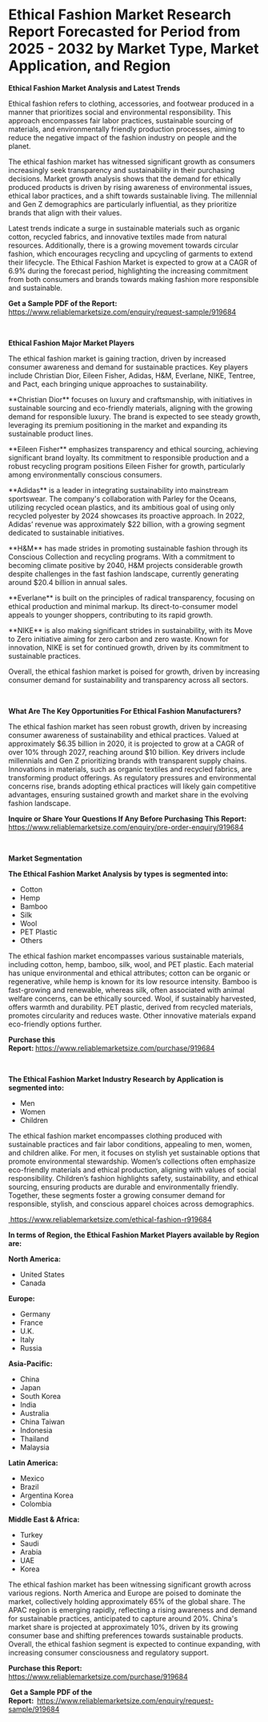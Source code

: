 <p><h1>Ethical Fashion Market Research Report Forecasted for Period from 2025 -  2032 by Market Type, Market Application, and Region</h1></p><p><strong>Ethical Fashion Market Analysis and Latest Trends</strong></p>
<p><p>Ethical fashion refers to clothing, accessories, and footwear produced in a manner that prioritizes social and environmental responsibility. This approach encompasses fair labor practices, sustainable sourcing of materials, and environmentally friendly production processes, aiming to reduce the negative impact of the fashion industry on people and the planet.</p><p>The ethical fashion market has witnessed significant growth as consumers increasingly seek transparency and sustainability in their purchasing decisions. Market growth analysis shows that the demand for ethically produced products is driven by rising awareness of environmental issues, ethical labor practices, and a shift towards sustainable living. The millennial and Gen Z demographics are particularly influential, as they prioritize brands that align with their values.</p><p>Latest trends indicate a surge in sustainable materials such as organic cotton, recycled fabrics, and innovative textiles made from natural resources. Additionally, there is a growing movement towards circular fashion, which encourages recycling and upcycling of garments to extend their lifecycle. The Ethical Fashion Market is expected to grow at a CAGR of 6.9% during the forecast period, highlighting the increasing commitment from both consumers and brands towards making fashion more responsible and sustainable.</p></p>
<p><strong>Get a Sample PDF of the Report:&nbsp;</strong> <a href="https://www.reliablemarketsize.com/enquiry/request-sample/919684?utm_campaign=2462&utm_medium=2&utm_source=Github&utm_content=ia&utm_term=18042025&utm_id=ethical-fashion">https://www.reliablemarketsize.com/enquiry/request-sample/919684</a></p>
<p>&nbsp;</p>
<p><strong>Ethical Fashion Major Market Players</strong></p>
<p><p>The ethical fashion market is gaining traction, driven by increased consumer awareness and demand for sustainable practices. Key players include Christian Dior, Eileen Fisher, Adidas, H&M, Everlane, NIKE, Tentree, and Pact, each bringing unique approaches to sustainability.</p><p>**Christian Dior** focuses on luxury and craftsmanship, with initiatives in sustainable sourcing and eco-friendly materials, aligning with the growing demand for responsible luxury. The brand is expected to see steady growth, leveraging its premium positioning in the market and expanding its sustainable product lines.</p><p>**Eileen Fisher** emphasizes transparency and ethical sourcing, achieving significant brand loyalty. Its commitment to responsible production and a robust recycling program positions Eileen Fisher for growth, particularly among environmentally conscious consumers.</p><p>**Adidas** is a leader in integrating sustainability into mainstream sportswear. The company's collaboration with Parley for the Oceans, utilizing recycled ocean plastics, and its ambitious goal of using only recycled polyester by 2024 showcases its proactive approach. In 2022, Adidas’ revenue was approximately $22 billion, with a growing segment dedicated to sustainable initiatives.</p><p>**H&M** has made strides in promoting sustainable fashion through its Conscious Collection and recycling programs. With a commitment to becoming climate positive by 2040, H&M projects considerable growth despite challenges in the fast fashion landscape, currently generating around $20.4 billion in annual sales.</p><p>**Everlane** is built on the principles of radical transparency, focusing on ethical production and minimal markup. Its direct-to-consumer model appeals to younger shoppers, contributing to its rapid growth.</p><p>**NIKE** is also making significant strides in sustainability, with its Move to Zero initiative aiming for zero carbon and zero waste. Known for innovation, NIKE is set for continued growth, driven by its commitment to sustainable practices.</p><p>Overall, the ethical fashion market is poised for growth, driven by increasing consumer demand for sustainability and transparency across all sectors.</p></p>
<p>&nbsp;</p>
<p><strong>What Are The Key Opportunities For Ethical Fashion Manufacturers?</strong></p>
<p><p>The ethical fashion market has seen robust growth, driven by increasing consumer awareness of sustainability and ethical practices. Valued at approximately $6.35 billion in 2020, it is projected to grow at a CAGR of over 10% through 2027, reaching around $10 billion. Key drivers include millennials and Gen Z prioritizing brands with transparent supply chains. Innovations in materials, such as organic textiles and recycled fabrics, are transforming product offerings. As regulatory pressures and environmental concerns rise, brands adopting ethical practices will likely gain competitive advantages, ensuring sustained growth and market share in the evolving fashion landscape.</p></p>
<p><strong>Inquire or Share Your Questions If Any Before Purchasing This Report:</strong> <a href="https://www.reliablemarketsize.com/enquiry/pre-order-enquiry/919684?utm_campaign=2462&utm_medium=2&utm_source=Github&utm_content=ia&utm_term=18042025&utm_id=ethical-fashion">https://www.reliablemarketsize.com/enquiry/pre-order-enquiry/919684</a></p>
<p>&nbsp;</p>
<p><strong>Market Segmentation</strong></p>
<p><strong>The Ethical Fashion Market Analysis by types is segmented into:</strong></p>
<p><ul><li>Cotton</li><li>Hemp</li><li>Bamboo</li><li>Silk</li><li>Wool</li><li>PET Plastic</li><li>Others</li></ul></p>
<p><p>The ethical fashion market encompasses various sustainable materials, including cotton, hemp, bamboo, silk, wool, and PET plastic. Each material has unique environmental and ethical attributes; cotton can be organic or regenerative, while hemp is known for its low resource intensity. Bamboo is fast-growing and renewable, whereas silk, often associated with animal welfare concerns, can be ethically sourced. Wool, if sustainably harvested, offers warmth and durability. PET plastic, derived from recycled materials, promotes circularity and reduces waste. Other innovative materials expand eco-friendly options further.</p></p>
<p><strong>Purchase this Report:&nbsp;</strong><a href="https://www.reliablemarketsize.com/purchase/919684?utm_campaign=2462&utm_medium=2&utm_source=Github&utm_content=ia&utm_term=18042025&utm_id=ethical-fashion">https://www.reliablemarketsize.com/purchase/919684</a></p>
<p>&nbsp;</p>
<p><strong>The Ethical Fashion Market Industry Research by Application is segmented into:</strong></p>
<p><ul><li>Men</li><li>Women</li><li>Children</li></ul></p>
<p><p>The ethical fashion market encompasses clothing produced with sustainable practices and fair labor conditions, appealing to men, women, and children alike. For men, it focuses on stylish yet sustainable options that promote environmental stewardship. Women’s collections often emphasize eco-friendly materials and ethical production, aligning with values of social responsibility. Children’s fashion highlights safety, sustainability, and ethical sourcing, ensuring products are durable and environmentally friendly. Together, these segments foster a growing consumer demand for responsible, stylish, and conscious apparel choices across demographics.</p></p>
<p><a href="https://www.reliablemarketsize.com/ethical-fashion-r919684?utm_campaign=2462&utm_medium=2&utm_source=Github&utm_content=ia&utm_term=18042025&utm_id=ethical-fashion">&nbsp;https://www.reliablemarketsize.com/ethical-fashion-r919684</a></p>
<p><strong>In terms of Region, the Ethical Fashion Market Players available by Region are:</strong></p>
<p>
    <p> <strong> North America: </strong>
        <ul>
            <li>United States</li>
            <li>Canada</li>
        </ul>
        </p> 
    <p> <strong> Europe: </strong>
        <ul>
            <li>Germany</li>
            <li>France</li>
            <li>U.K.</li>
            <li>Italy</li>
            <li>Russia</li>
        </ul>
        </p> 
    <p> <strong> Asia-Pacific: </strong>
        <ul>
            <li>China</li>
            <li>Japan</li>
            <li>South Korea</li>
            <li>India</li>
            <li>Australia</li>
            <li>China Taiwan</li>
            <li>Indonesia</li>
            <li>Thailand</li>
            <li>Malaysia</li>
        </ul>
        </p> 
    <p> <strong> Latin America: </strong>
        <ul>
            <li>Mexico</li>
            <li>Brazil</li>
            <li>Argentina Korea</li>
            <li>Colombia</li>
        </ul>
        </p> 
    <p> <strong> Middle East & Africa: </strong>
        <ul>
            <li>Turkey</li>
            <li>Saudi</li>
            <li>Arabia</li>
            <li>UAE</li>
            <li>Korea</li>
        </ul>
    </p>
    </p>
<p><p>The ethical fashion market has been witnessing significant growth across various regions. North America and Europe are poised to dominate the market, collectively holding approximately 65% of the global share. The APAC region is emerging rapidly, reflecting a rising awareness and demand for sustainable practices, anticipated to capture around 20%. China's market share is projected at approximately 10%, driven by its growing consumer base and shifting preferences towards sustainable products. Overall, the ethical fashion segment is expected to continue expanding, with increasing consumer consciousness and regulatory support.</p></p>
<p><strong>Purchase this Report: </strong><a href="https://www.reliablemarketsize.com/purchase/919684?utm_campaign=2462&utm_medium=2&utm_source=Github&utm_content=ia&utm_term=18042025&utm_id=ethical-fashion">https://www.reliablemarketsize.com/purchase/919684</a></p>
<p>&nbsp;<strong>Get a Sample PDF of the Report:&nbsp;&nbsp;</strong><a href="https://www.reliablemarketsize.com/enquiry/request-sample/919684?utm_campaign=2462&utm_medium=2&utm_source=Github&utm_content=ia&utm_term=18042025&utm_id=ethical-fashion">https://www.reliablemarketsize.com/enquiry/request-sample/919684</a></p>
<p><strong></strong></p>
<p><p></p><p></p><p></p></p>